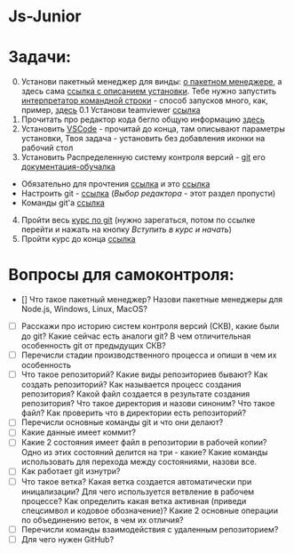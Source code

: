 # Js-Junior

Задачи:
========
0. Установи пакетный менеджер для винды: [о пакетном менеджере](https://ru.wikipedia.org/wiki/%D0%A1%D0%B8%D1%81%D1%82%D0%B5%D0%BC%D0%B0_%D1%83%D0%BF%D1%80%D0%B0%D0%B2%D0%BB%D0%B5%D0%BD%D0%B8%D1%8F_%D0%BF%D0%B0%D0%BA%D0%B5%D1%82%D0%B0%D0%BC%D0%B8), а здесь сама [ссылка с описанием установки](https://chocolatey.org/install). Тебе нужно запустить [интерпретатор командной строки](https://ru.wikipedia.org/wiki/Cmd.exe) - способ запусков много, как, пример, [здесь](https://superuser.com/questions/968214/open-cmd-as-admin-with-windowsr-shortcut)
0.1 Установи teamviewer [ссылка](https://chocolatey.org/packages/teamviewer)
1. Прочитать про редактор кода бегло общую информацию [здесь](https://ru.wikipedia.org/wiki/%D0%A0%D0%B5%D0%B4%D0%B0%D0%BA%D1%82%D0%BE%D1%80_%D0%B8%D1%81%D1%85%D0%BE%D0%B4%D0%BD%D0%BE%D0%B3%D0%BE_%D0%BA%D0%BE%D0%B4%D0%B0)
2. Установить [VSCode](https://chocolatey.org/packages/vscode) - прочитай до конца, там описывают параметры установки, Твоя задача - установить без добавления иконки на рабочий стол
3. Установить Распределенную систему контроля версий - [git](https://chocolatey.org/packages/git) его [документация-обучалка](https://git-scm.com/book/ru/v2)
- Обязательно для прочтения [ссылка](https://ru.hexlet.io/blog/posts/environment) и это [ссылка](https://ru.wikipedia.org/wiki/%D0%A1%D0%B8%D1%81%D1%82%D0%B5%D0%BC%D0%B0_%D1%83%D0%BF%D1%80%D0%B0%D0%B2%D0%BB%D0%B5%D0%BD%D0%B8%D1%8F_%D0%B2%D0%B5%D1%80%D1%81%D0%B8%D1%8F%D0%BC%D0%B8)
- Настроить git - [ссылка](https://git-scm.com/book/ru/v2/%D0%92%D0%B2%D0%B5%D0%B4%D0%B5%D0%BD%D0%B8%D0%B5-%D0%9F%D0%B5%D1%80%D0%B2%D0%BE%D0%BD%D0%B0%D1%87%D0%B0%D0%BB%D1%8C%D0%BD%D0%B0%D1%8F-%D0%BD%D0%B0%D1%81%D1%82%D1%80%D0%BE%D0%B9%D0%BA%D0%B0-Git) (*Выбор редактора* - этот раздел пропусти)
- Команды git'а [ссылка](https://services.github.com/on-demand/downloads/github-git-cheat-sheet/)
4. Пройти весь [курс по git](https://ru.hexlet.io/courses/intro_to_git) (нужно зарегаться, потом по ссылке перейти и нажать на кнопку *Вступить в курс и начать*)
6. Пройти курс до конца [ссылка](https://githowto.com/ru/create_a_project)


Вопросы для самоконтроля:
===========================
- [] Что такое пакетный менеджер? Назови пакетные менеджеры для Node.js, Windows, Linux, MacOS?
- [ ] Расскажи про историю систем контроля версий (СКВ), какие были до git? Какие сейчас есть аналоги git? В чем отличительная особенность git от предыдущих СКВ?
- [ ] Перечисли стадии производственного процесса и опиши в чем их особенность
- [ ] Что такое репозиторий? Какие виды репозиториев бывают? Как создать репозиторий? Как называется процесс создания репозитория? Какой файл создается в результате создания репозитория? Что такое директория и назови синоним? Что такое файл? Как проверить что в директории есть репозиторий?
- [ ] Перечисли основные команды git и что они делают?
- [ ] Какие данные имеет коммит?
- [ ] Какие 2 состояния имеет файл в репозитории в рабочей копии? Одно из этих состояний делится на три - какие? Какие команды использовать для перехода между состояниями, назови все.
- [ ] Как работает git изнутри?
- [ ] Что такое ветка? Какая ветка создается автоматически при иницализации? Для чего используется ветвление в рабочем процессе? Как определить какая ветка активная (приведи спецсимвол и кодовое обозначение)? Какие 2 основные операции по объединению веток, в чем их отличия?
- [ ] Перечисли команды взаимодействия с удаленным репозиторием?
- [ ] Для чего нужен GitHub? 
